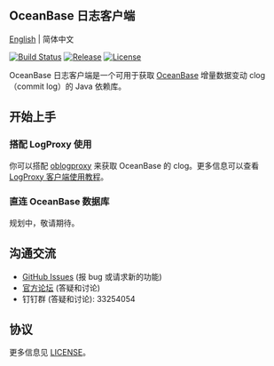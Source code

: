 OceanBase 日志客户端
--------------------

[English](README.md) | 简体中文

[![Build Status](https://github.com/oceanbase/oblogclient/actions/workflows/maven_build_master.yml/badge.svg?branch=master)](https://github.com/oceanbase/oblogclient/actions/workflows/maven_build_master.yml)
[![Release](https://img.shields.io/github/release/oceanbase/oblogclient.svg)](https://github.com/oceanbase/oblogclient/releases)
[![License](https://img.shields.io/badge/license-Mulan%20PSL%20v2-green.svg)](LICENSE)

OceanBase 日志客户端是一个可用于获取 [OceanBase](https://github.com/oceanbase/oceanbase) 增量数据变动 clog （commit log）的 Java 依赖库。

开始上手
---------------

### 搭配 LogProxy 使用

你可以搭配 [oblogproxy](https://github.com/oceanbase/oblogproxy) 来获取 OceanBase 的 clog。更多信息可以查看 [LogProxy 客户端使用教程](docs/quickstart/logproxy-client-tutorial-cn.md)。

### 直连 OceanBase 数据库

规划中，敬请期待。

沟通交流
---------------
* [GitHub Issues](https://github.com/oceanbase/oblogclient/issues) (报 bug 或请求新的功能)
* [官方论坛](https://ask.oceanbase.com/) (答疑和讨论)
* 钉钉群 (答疑和讨论): 33254054

协议
-------
更多信息见 [LICENSE](LICENSE)。
